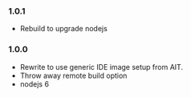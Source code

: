### 1.0.1

 * Rebuild to upgrade nodejs

### 1.0.0

 * Rewrite to use generic IDE image setup from AIT.
 * Throw away remote build option
 * nodejs 6
